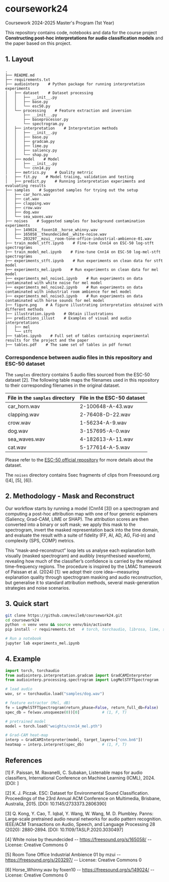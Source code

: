 # coursework24
Coursework 2024-2025 Master's Program (1st Year)

This repository contains code, notebooks and data for the course project **Constructing post-hoc interpretations for audio classification models** and the paper based on this project.

## 1. Layout
```
.
├── README.md
├── requirements.txt
├── audiointerp    # Python package for running interpretation experiments 
│   ├── dataset    # Dataset processing
│   │   ├── __init__.py
│   │   ├── base.py
│   │   └── esc50.py
│   └── processing    # Feature extraction and inversion
│       ├── __init__.py
│       ├── baseprocessor.py
│       └── spectrogram.py
│   ├── interpretation    # Interpretation methods
│   │   ├── __init__.py
│   │   ├── base.py
│   │   ├── gradcam.py
│   │   ├── lime.py
│   │   ├── saliency.py
│   │   └── shap.py
│   ├── model    # Model
│   │   ├── __init__.py
│   │   └── cnn14.py
│   ├── metrics.py    # Quality metrric
|   ├── fit.py    # Model traiing, validation and testing
│   ├── predict.py    # Running interpretation experiments and evaluating results
├── samples    # Suggested samples for trying out the setup
│   ├── car_horn.wav
│   ├── cat.wav
│   ├── clapping.wav
│   ├── crow.wav
│   ├── dog.wav
│   └── sea_waves.wav
├── noises    # Suggested samples for background contamination experiments
│   ├── 149024__foxen10__horse_whinny.wav
│   ├── 165058__theundecided__white-noise.wav
│   └── 203297__mzui__room-tone-office-industrial-ambience-01.wav
├── train_model_stft.ipynb    # Fine-tune Cnn14 on ESC-50 log-stft spectrograms
├── train_model_mel.ipynb    # Fine-tune Cnn14 on ESC-50 log-mel-stft spectrograms
├── experiments_stft.ipynb    # Run experiments on clean data for stft model
├── experiments_mel.ipynb    # Run experiments on clean data for mel model
├── experiments_mel_noise1.ipynb    # Run experiments on data contaminated with white noise for mel model
├── experiments_mel_noise2.ipynb    # Run experiments on data contaminated with industrial room ambience for mel model
├── experiments_mel_noise3.ipynb    # Run experiments on data contaminated with horse sounds for mel model
├── figure.png    # A figure illustrating interpretatios obtained with different methods
├── illustration.ipynb    # Obtain illustrations
├── predictions_illust    # Examples of visual and audio interpretations
│   ├── mel
│   └── stft
├── tables.ipynb    # Full set of tables containing experimental results for the project and the paper
├── tables.pdf    # The same set of tables in pdf format
```

### Correspondence between audio files in this repository and ESC-50 dataset

The `samples` directory contains 5 audio files sourced from the ESC-50 dataset [2]. The following table maps the filenames used in this repository to their corresponding filenames in the original dataset.

| File in the `samples` directory   | File in the ESC-50 dataset   |
| --------------------------------- | ---------------------------- |
|  car_horn.wav                     |  2-100648-A-43.wav           |
|  clapping.wav                     |  2-76408-D-22.wav            |
|  crow.wav                         |  1-56234-A-9.wav             |
|  dog.wav                          |  3-157695-A-0.wav            |
|  sea_waves.wav                    |  4-182613-A-11.wav           |
|  cat.wav                          |  5-177614-A-5.wav            |

Please refer to the [ESC-50 official repository](https://github.com/karolpiczak/ESC-50) for more details about the dataset.

The `noises` directory contains 5sec fragments of clips from Freesound.org ([4], [5], [6]).

## 2. Methodology - Mask and Reconstruct

Our workflow starts by running a model (Cnn14 [3]) on a spectrogram and computing a post-hoc attribution map with one of four generic explainers (Saliency, Grad-CAM, LIME or SHAP). The attribution scores are then converted into a binary or soft mask; we apply this mask to the spectrogram, invert the masked representation back into the time domain, and evaluate the result with a suite of fidelity (FF, AI, AD, AG, Fid-in) and complexity (SPS, COMP) metrics.

This “mask-and-reconstruct” loop lets us analyse each explanation both visually (masked spectrogram) and audibly (resynthesised waveform), revealing how much of the classifier’s confidence is carried by the retained time–frequency regions. The procedure is inspired by the LMAC framework of Paissan et al. (2024) [1]: we adopt their core idea—measuring explanation quality through spectrogram masking and audio reconstruction, but generalise it to standard attribution methods, several mask-generation strategies and noise scenarios.

## 3. Quick start

```bash
git clone https://github.com/exile8/coursework24.git
cd coursework24
python -m venv venv && source venv/bin/activate
pip install -r requirements.txt   # torch, torchaudio, librosa, lime, shap …

# Run a notebook
jupyter lab experiments_mel.ipynb
```

## 4. Example

```Python
import torch, torchaudio
from audiointerp.interpretation.gradcam import GradCAMInterpreter
from audiointerp.processing.spectrogram import LogMelSTFTSpectrogram

# load audio
wav, sr = torchaudio.load("samples/dog.wav")

# feature extractor (Mel, dB)
fe = LogMelSTFTSpectrogram(return_phase=False, return_full_db=False)
spec_db = fe(wav.unsqueeze(0))[0]          # (1, F, T)

# pretrained model
model = torch.load("weights/cnn14_mel.pth")

# Grad-CAM heat-map
interp = GradCAMInterpreter(model, target_layers=["cnn.bn6"])
heatmap = interp.interpret(spec_db)        # (1, F, T)
```

## References
[1] F. Paissan, M. Ravanelli, C. Subakan, Listenable maps for audio classifiers, International Conference on Machine Learning (ICML), 2024. [DOI: ]

[2] K. J. Piczak. ESC: Dataset for Environmental Sound Classification. Proceedings of the 23rd Annual ACM Conference on Multimedia, Brisbane, Australia, 2015. [DOI: 10.1145/2733373.2806390]

[3] Q. Kong, Y. Cao, T. Iqbal, Y. Wang, W. Wang, M. D. Plumbley. Panns: Large-scale pretrained audio neural networks for audio pattern recognition. IEEE/ACM Transactions on Audio, Speech, and Language Processing 28 (2020): 2880-2894. [DOI: 10.1109/TASLP.2020.3030497]

[4] White noise by theundecided -- https://freesound.org/s/165058/ -- License: Creative Commons 0

[5] Room Tone Office Industrial Ambience 01 by mzui -- https://freesound.org/s/203297/ -- License: Creative Commons 0

[6] Horse_Whinny.wav by foxen10 -- https://freesound.org/s/149024/ -- License: Creative Commons 0